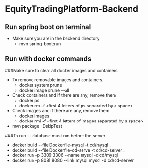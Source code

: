 # EquityTradingPlatform-Backend

## Run spring boot on terminal
* Make sure you are in the backend directory
	* mvn spring-boot:run

## Run with docker commands
###Make sure to clear all docker images and containers
* To remove removable images and containers.
	* docker system prune
	* docker image prune --all
* Check containers and if there are any, remove them
	* docker ps
	* docker rm -f <first 4 letters of ps separated by a space>
* Check images and if there are any, remove them
	* docker images
	* docker rmi -f <first 4 letters of images separated by a space>
* mvn package -DskipTest

###To run -- database must run before the server
* docker build --file  Dockerfile-mysql -t cd/mysql .
* docker build --file Dockerfile-cd-serve -t cd/cd-server .
* docker run -p 3306:3306 --name mysql -d cd/mysql
* docker run -p 8081:8080 --link mysql:mysql -d cd/cd-server
